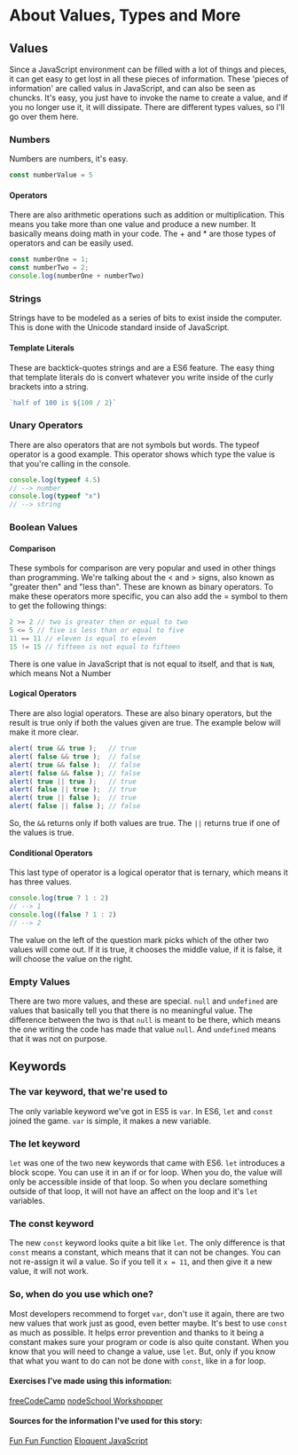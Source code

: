 # About Values, Types and More

## Values
Since a JavaScript environment can be filled with a lot of things and pieces, it can get easy to get lost in all these pieces of information. These 'pieces of information' are called valus in JavaScript, and can also be seen as chuncks.
It's easy, you just have to invoke the name to create a value, and if you no longer use it, it will dissipate. 
There are different types values, so I'll go over them here.

### Numbers
Numbers are numbers, it's easy.        
```javascript
const numberValue = 5
```

#### Operators
There are also arithmetic operations such as addition or multiplication. This means you take more than one value and produce a new number. It basically means doing math in your code.
The + and * are those types of operators and can be easily used.          
```javascript
const numberOne = 1;        
const numberTwo = 2;        
console.log(numberOne + numberTwo)
```

### Strings
Strings have to be modeled as a series of bits to exist inside the computer. This is done with the Unicode standard inside of JavaScript. 

#### Template Literals
These are backtick-quotes strings and are a ES6 feature. The easy thing that template literals do is convert whatever you write inside of the curly brackets into a string.
``` javascript
`half of 100 is ${100 / 2}`
```

### Unary Operators
There are also operators that are not symbols but words. The typeof operator is a good example. This operator shows which type the value is that you're calling in the console.
``` javascript
console.log(typeof 4.5)
// --> number
console.log(typeof "x")
// --> string
```

### Boolean Values

#### Comparison

These symbols for comparison are very popular and used in other things than programming. We're talking about the < and > signs, also known as "greater then" and "less than". These are known as binary operators.
To make these operators more specific, you can also add the = symbol to them to get the following things:
``` javascript
2 >= 2 // two is greater then or equal to two
5 <= 5 // five is less than or equal to five
11 == 11 // eleven is equal to eleven
15 != 15 // fifteen is not equal to fifteen
```
There is one value in JavaScript that is not equal to itself, and that is `NaN`, which means Not a Number

#### Logical Operators
There are also logial operators. These are also binary operators, but the result is true only if both the values given are true. The example below will make it more clear.
``` javascript
alert( true && true );   // true
alert( false && true );  // false
alert( true && false );  // false
alert( false && false ); // false
alert( true || true );   // true
alert( false || true );  // true
alert( true || false );  // true
alert( false || false ); // false
```
So, the `&&` returns only if both values are true. The `||` returns true if one of the values is true.

#### Conditional Operators
This last type of operator is a logical operator that is ternary, which means it has three values. 
``` javascript
console.log(true ? 1 : 2)
// --> 1
console.log((false ? 1 : 2)
// --> 2
```
The value on the left of the question mark picks which of the other two values will come out. If it is true, it chooses the middle value, if it is false, it will choose the value on the right.

### Empty Values
There are two more values, and these are special. `null` and `undefined` are values that basically tell you that there is no meaningful value. 
The difference between the two is that `null` is meant to be there, which means the one writing the code has made that value `null`.
And `undefined` means that it was not on purpose.

## Keywords

### The var keyword, that we're used to
The only variable keyword we've got in ES5 is `var`. In ES6, `let` and `const` joined the game. `var` is simple, it makes a new variable.

### The let keyword
`let` was one of the two new keywords that came with ES6. `let` introduces a block scope. You can use it in an if or for loop. When you do, the value will only be accessible inside of that loop. So when you declare something outside of that loop, it will not have an affect on the loop and it's `let` variables.

### The const keyword
The new `const` keyword looks quite a bit like `let`. The only difference is that `const` means a constant, which means that it can not be changes. You can not re-assign it wil a value.
So if you tell it `x = 11`, and then give it a new value, it will not work. 

### So, when do you use which one?
Most developers recommend to forget `var`, don't use it again, there are two new values that work just as good, even better maybe.
It's best to use `const` as much as possible. It helps error prevention and thanks to it being a constant makes sure your program or code is also quite constant.
When you know that you will need to change a value, use `let`. But, only if you know that what you want to do can not be done with `const`, like in a for loop.

#### Exercises I've made using this information:
[freeCodeCamp]()
[nodeSchool Workshopper]()

#### Sources for the information I've used for this story:
[Fun Fun Function](https://www.youtube.com/watch?v=sjyJBL5fkp8)
[Eloquent JavaScript](https://eloquentjavascript.net/01_values.html)
